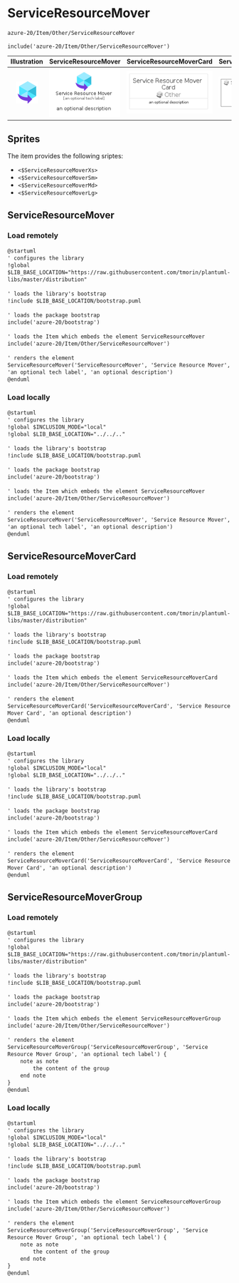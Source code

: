 # ServiceResourceMover


```text
azure-20/Item/Other/ServiceResourceMover
```

```text
include('azure-20/Item/Other/ServiceResourceMover')
```



| Illustration | ServiceResourceMover | ServiceResourceMoverCard | ServiceResourceMoverGroup |
| :---: | :---: | :---: | :---: |
| ![illustration for Illustration](../../../azure-20/Item/Other/ServiceResourceMover.png) | ![illustration for ServiceResourceMover](../../../azure-20/Item/Other/ServiceResourceMover.Local.png) | ![illustration for ServiceResourceMoverCard](../../../azure-20/Item/Other/ServiceResourceMoverCard.Local.png) | ![illustration for ServiceResourceMoverGroup](../../../azure-20/Item/Other/ServiceResourceMoverGroup.Local.png) |



## Sprites
The item provides the following sriptes:

- `<$ServiceResourceMoverXs>`
- `<$ServiceResourceMoverSm>`
- `<$ServiceResourceMoverMd>`
- `<$ServiceResourceMoverLg>`





## ServiceResourceMover

### Load remotely
```plantuml
@startuml
' configures the library
!global $LIB_BASE_LOCATION="https://raw.githubusercontent.com/tmorin/plantuml-libs/master/distribution"

' loads the library's bootstrap
!include $LIB_BASE_LOCATION/bootstrap.puml

' loads the package bootstrap
include('azure-20/bootstrap')

' loads the Item which embeds the element ServiceResourceMover
include('azure-20/Item/Other/ServiceResourceMover')

' renders the element
ServiceResourceMover('ServiceResourceMover', 'Service Resource Mover', 'an optional tech label', 'an optional description')
@enduml
```

### Load locally
```plantuml
@startuml
' configures the library
!global $INCLUSION_MODE="local"
!global $LIB_BASE_LOCATION="../../.."

' loads the library's bootstrap
!include $LIB_BASE_LOCATION/bootstrap.puml

' loads the package bootstrap
include('azure-20/bootstrap')

' loads the Item which embeds the element ServiceResourceMover
include('azure-20/Item/Other/ServiceResourceMover')

' renders the element
ServiceResourceMover('ServiceResourceMover', 'Service Resource Mover', 'an optional tech label', 'an optional description')
@enduml
```

## ServiceResourceMoverCard

### Load remotely
```plantuml
@startuml
' configures the library
!global $LIB_BASE_LOCATION="https://raw.githubusercontent.com/tmorin/plantuml-libs/master/distribution"

' loads the library's bootstrap
!include $LIB_BASE_LOCATION/bootstrap.puml

' loads the package bootstrap
include('azure-20/bootstrap')

' loads the Item which embeds the element ServiceResourceMoverCard
include('azure-20/Item/Other/ServiceResourceMover')

' renders the element
ServiceResourceMoverCard('ServiceResourceMoverCard', 'Service Resource Mover Card', 'an optional description')
@enduml
```

### Load locally
```plantuml
@startuml
' configures the library
!global $INCLUSION_MODE="local"
!global $LIB_BASE_LOCATION="../../.."

' loads the library's bootstrap
!include $LIB_BASE_LOCATION/bootstrap.puml

' loads the package bootstrap
include('azure-20/bootstrap')

' loads the Item which embeds the element ServiceResourceMoverCard
include('azure-20/Item/Other/ServiceResourceMover')

' renders the element
ServiceResourceMoverCard('ServiceResourceMoverCard', 'Service Resource Mover Card', 'an optional description')
@enduml
```

## ServiceResourceMoverGroup

### Load remotely
```plantuml
@startuml
' configures the library
!global $LIB_BASE_LOCATION="https://raw.githubusercontent.com/tmorin/plantuml-libs/master/distribution"

' loads the library's bootstrap
!include $LIB_BASE_LOCATION/bootstrap.puml

' loads the package bootstrap
include('azure-20/bootstrap')

' loads the Item which embeds the element ServiceResourceMoverGroup
include('azure-20/Item/Other/ServiceResourceMover')

' renders the element
ServiceResourceMoverGroup('ServiceResourceMoverGroup', 'Service Resource Mover Group', 'an optional tech label') {
    note as note
        the content of the group
    end note
}
@enduml
```

### Load locally
```plantuml
@startuml
' configures the library
!global $INCLUSION_MODE="local"
!global $LIB_BASE_LOCATION="../../.."

' loads the library's bootstrap
!include $LIB_BASE_LOCATION/bootstrap.puml

' loads the package bootstrap
include('azure-20/bootstrap')

' loads the Item which embeds the element ServiceResourceMoverGroup
include('azure-20/Item/Other/ServiceResourceMover')

' renders the element
ServiceResourceMoverGroup('ServiceResourceMoverGroup', 'Service Resource Mover Group', 'an optional tech label') {
    note as note
        the content of the group
    end note
}
@enduml
```

